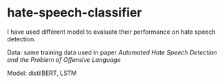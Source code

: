 # hate-speech-classifier

I have used different model to evaluate their performance on hate speech detection.

Data: same training data used in paper *Automated Hate Speech Detection and the Problem of Offensive Language*

Model: distilBERT, LSTM
